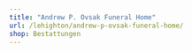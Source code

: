 ```yaml
---
title: "Andrew P. Ovsak Funeral Home"
url: /lehighton/andrew-p-ovsak-funeral-home/
shop: Bestattungen
---
```

